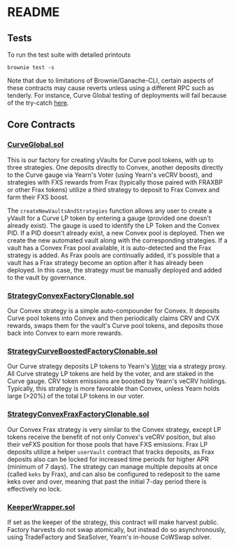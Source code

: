 # README

## Tests

To run the test suite with detailed printouts

```
brownie test -s
```

Note that due to limitations of Brownie/Ganache-CLI, certain aspects of these contracts may cause reverts unless using a different RPC such as
tenderly. For instance, Curve Global testing of deployments will fail because of the try-catch [here](https://github.com/dudesahn/CurveVaultFactory/blob/c370aa2b31fefc6f5b4a10f573b4500e4c834158/contracts/CurveGlobal.sol#L760).

## Core Contracts

### [CurveGlobal.sol](https://github.com/dudesahn/CurveVaultFactory/blob/main/contracts/CurveGlobal.sol)

This is our factory for creating yVaults for Curve pool tokens, with up to three strategies. One deposits directly to Convex,
another deposits directly to the Curve gauge via Yearn's Voter (using Yearn's veCRV boost), and strategies with FXS rewards
from Frax (typically those paired with FRAXBP or other Frax tokens) utilize a third strategy to deposit to Frax Convex and farm
their FXS boost.

The `createNewVaultsAndStrategies` function allows any user to create a yVault for a Curve LP token by entering a gauge
(provided one doesn't already exist). The gauge is used to identify the LP Token and the Convex PID. If a PID doesn't already exist,
a new Convex pool is deployed. Then we create the new automated vault along with the corresponding strategies. If a vault has a Convex
Frax pool available, it is auto-detected and the Frax strategy is added. As Frax pools are continually added, it's possible that a vault
has a Frax strategy become an option after it has already been deployed. In this case, the strategy must be manually deployed and added
to the vault by governance.

### [StrategyConvexFactoryClonable.sol](https://github.com/dudesahn/CurveVaultFactory/blob/main/contracts/StrategyConvexFactoryClonable.sol)

Our Convex strategy is a simple auto-compounder for Convex. It deposits Curve pool tokens into Convex and then periodically claims
CRV and CVX rewards, swaps them for the vault's Curve pool tokens, and deposits those back into Convex to earn more rewards.

### [StrategyCurveBoostedFactoryClonable.sol](https://github.com/dudesahn/CurveVaultFactory/blob/main/contracts/StrategyCurveBoostedFactoryClonable.sol)

Our Curve strategy deposits LP tokens to Yearn's [Voter](https://etherscan.io/address/0xf147b8125d2ef93fb6965db97d6746952a133934) via a
strategy proxy. All Curve strategy LP tokens are held by the voter, and are staked in the Curve gauge. CRV token emissions are boosted by
Yearn's veCRV holdings. Typically, this strategy is more favorable than Convex, unless Yearn holds large (>20%) of the total LP tokens in our voter.

### [StrategyConvexFraxFactoryClonable.sol](https://github.com/dudesahn/CurveVaultFactory/blob/main/contracts/StrategyConvexFraxFactoryClonable.sol)

Our Convex Frax strategy is very similar to the Convex strategy, except LP tokens receive the benefit of not only Convex's veCRV position,
but also their veFXS position for those pools that have FXS emissions. Frax LP deposits utilize a helper `userVault` contract that tracks deposits,
as Frax deposits also can be locked for increased time periods for higher APR (minimum of 7 days). The strategy can manage multiple deposits at once
(called `keks` by Frax), and can also be configured to redeposit to the same keks over and over, meaning that past the initial 7-day period there
is effectively no lock.

### [KeeperWrapper.sol](https://github.com/dudesahn/CurveVaultFactory/blob/main/contracts/KeeperWrapper.sol)

If set as the keeper of the strategy, this contract will make harvest public. Factory harvests do not swap atomically,
but instead do so asynchronously, using TradeFactory and SeaSolver, Yearn's in-house CoWSwap solver.

